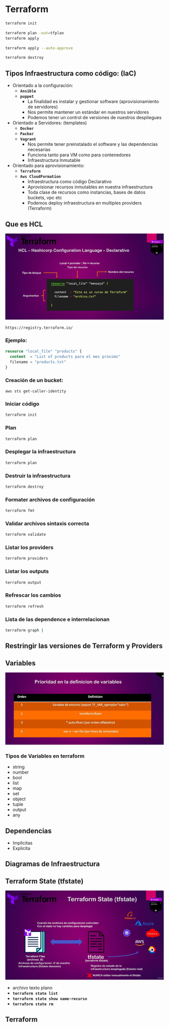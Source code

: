 # Terraform

```bash
terraform init
```

```bash
terraform plan -out=tfplan
terraform apply
```

```bash
terraform apply --auto-approve
```

```bash
terraform destroy
```

## Tipos Infraestructura como código: (IaC)

- Orientado a la configuración:
    - **`Ansible`**
    - **`puppet`**
        - La finalidad es instalar y gestionar software (aprovisionamiento de servidores)
        - Nos permite mantener un estándar en nuestros servidores
        - Podemos tener un control de versiones de nuestros despliegues
- Orientado a Servidores: (templates)
    - **`Docker`**
    - **`Packer`**
    - **`Vagrant`**
        - Nos permite tener preinstalado el software y las dependencias necesarias
        - Funciona tanto para VM como para contenedores
        - Infraestructura Inmutable
- Orientado para aprovisionamiento:
    - **`Terraform`**
    - **`Aws CloudFormation`**
        - Infraestructura como código Declarativo
        - Aprovisionar recursos inmutables en nuestra infraestructura
        - Toda clase de recursos como instancias, bases de datos buckets, vpc etc
        - Podemos deploy infraestructura en multiples providers (Terraform)

## Que es HCL

![img.png](img.png)

```link
https://registry.terraform.io/
```

### Ejemplo:

```terraform
resource "local_file" "products" {
  content  = "List of products para el mes próximo"
  filename = "products.txt"
}
```

### Creación de un bucket:

```shell
aws sts get-caller-identity
```

### Iniciar código

```bash
terraform init
```

### Plan

```bash
terraform plan
```

### Desplegar la infraestructura

```bash
terraform plan
```

### Destruir la infraestructura

```bash
terraform destroy
```

### Formater archivos de configuración

```bash
terraform fmt
```

### Validar archivos sintaxis correcta

```bash
terraform validate
```

### Listar los providers

```bash
terraform providers
```

### Listar los outputs

```bash
terraform output
```

### Refrescar los cambios

```bash
terraform refresh
```

### Lista de las dependence e interrelacionan

```bash
terraform graph | 
```

## Restringir las versiones de Terraform y Providers

## Variables

![img_1.png](img_1.png)

### Tipos de Variables en terraform

- string
- number
- bool
- list
- map
- set
- object
- tuple
- output
- any

## Dependencias

- Implicitas
- Explicita

## Diagramas de Infraestructura

## Terraform State (tfstate)

![img_2.png](img_2.png)

- archivo texto plano
- **`terraform state list`**
- **`terraform state show name-recurso`**
- **`terraform state rm`**

## Terraform 